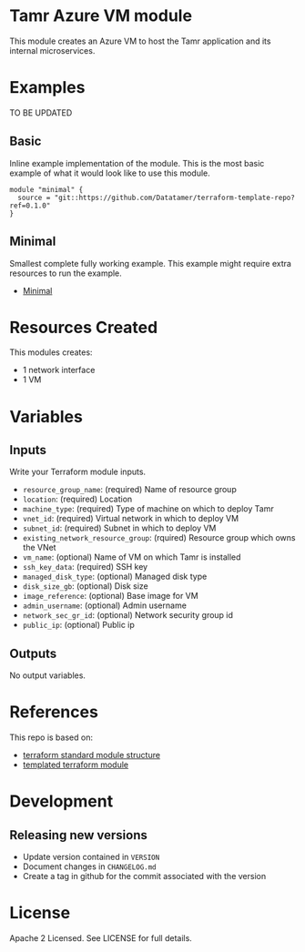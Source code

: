 # Tamr Azure VM module

This module creates an Azure VM to host the Tamr application and its
internal microservices.

# Examples
TO BE UPDATED
## Basic
Inline example implementation of the module.  This is the most basic example of what it would look like to use this module.
```
module "minimal" {
  source = "git::https://github.com/Datatamer/terraform-template-repo?ref=0.1.0"
}
```
## Minimal
Smallest complete fully working example. This example might require extra resources to run the example.
- [Minimal](https://github.com/Datatamer/terraform-template-repo/tree/master/examples/minimal)

# Resources Created
This modules creates:
* 1 network interface
* 1 VM

# Variables 
## Inputs
Write your Terraform module inputs.
* `resource_group_name`: (required) Name of resource group
* `location`: (required) Location
* `machine_type`: (required) Type of machine on which to deploy Tamr
* `vnet_id`: (required) Virtual network in which to deploy VM
* `subnet_id`: (required) Subnet in which to deploy VM
* `existing_network_resource_group`: (rquired) Resource group which owns the VNet
* `vm_name`: (optional) Name of VM on which Tamr is installed
* `ssh_key_data`: (required) SSH key
* `managed_disk_type`: (optional) Managed disk type
* `disk_size_gb`: (optional) Disk size
* `image_reference`: (optional) Base image for VM
* `admin_username`: (optional) Admin username
* `network_sec_gr_id`: (optional) Network security group id
* `public_ip`: (optional) Public ip

## Outputs
No output variables.

# References
This repo is based on:
* [terraform standard module structure](https://www.terraform.io/docs/modules/index.html#standard-module-structure)
* [templated terraform module](https://github.com/tmknom/template-terraform-module)

# Development
## Releasing new versions
* Update version contained in `VERSION`
* Document changes in `CHANGELOG.md`
* Create a tag in github for the commit associated with the version

# License
Apache 2 Licensed. See LICENSE for full details.
